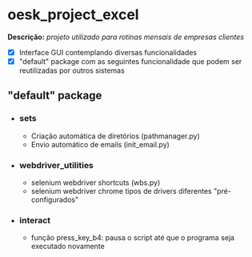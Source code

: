# oesk_project_excel
**Descrição:** _projeto utilizado para rotinas mensais de empresas clientes_


- [x] Interface GUI contemplando diversas funcionalidades
- [x] "default" package com as seguintes funcionalidade que podem ser reutilizadas por outros sistemas
## "default" package  
- ### sets
  * Criação automática de diretórios (pathmanager.py)
  * Envio automático de emails (init_email.py)
- ### webdriver_utilities
  * selenium webdriver shortcuts (wbs.py)
  * selenium webdriver chrome tipos de drivers diferentes "pré-configurados"
- ### interact
  * função press_key_b4: pausa o script até que o programa seja executado novamente
